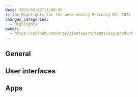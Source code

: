 ```yaml
---
date: 2023-02-02T11:00:00
title: Highlights for the week ending February 02, 2023
changes_categories:
  - Highlights
owner:
  - https://github.com/orgs/giantswarm/teams/sig-product
---
```

## General
## User interfaces
## Apps



